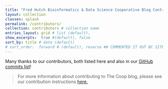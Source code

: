 ```yaml
---
title: "Fred Hutch Bioinformatics & Data Science Cooperative Blog Contributors"
layout: collection
classes: splash
permalink: /contributors/
collection: contributors # collection name
entries_layout: grid # list (default),
show_excerpts:  true #(default), false
sort_by: title # date (default)
# sort_order:  forward # (default), reverse ## COMMENTED IT OUT BC SITE DOESNT RENDER WITH IT IN
---
```

Many thanks to our contributors, both listed here and also in our [GitHub commits list](https://github.com/FredHutch/coop/graphs/contributors)! 
> For more information about contributing to The Coop blog, please see our contribution instructions [here.](https://github.com/FredHutch/coop/blob/gh-pages/CONTRIBUTING.md)